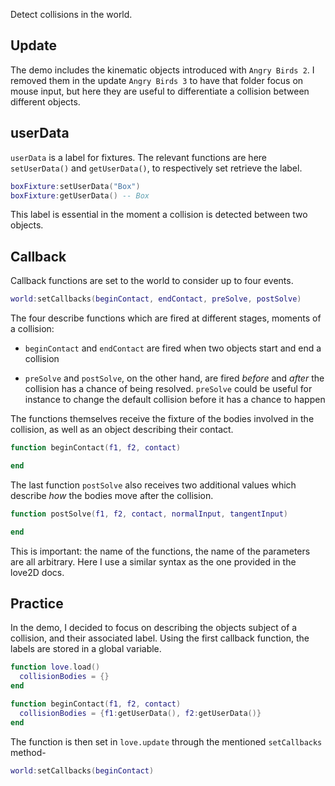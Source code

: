Detect collisions in the world.

## Update

The demo includes the kinematic objects introduced with `Angry Birds 2`. I removed them in the update `Angry Birds 3` to have that folder focus on mouse input, but here they are useful to differentiate a collision between different objects.

## userData

`userData` is a label for fixtures. The relevant functions are here `setUserData()` and `getUserData()`, to respectively set retrieve the label.

```lua
boxFixture:setUserData("Box")
boxFixture:getUserData() -- Box
```

This label is essential in the moment a collision is detected between two objects.

## Callback

Callback functions are set to the world to consider up to four events.

```lua
world:setCallbacks(beginContact, endContact, preSolve, postSolve)
```

The four describe functions which are fired at different stages, moments of a collision:

- `beginContact` and `endContact` are fired when two objects start and end a collision

- `preSolve` and `postSolve`, on the other hand, are fired _before_ and _after_ the collision has a chance of being resolved. `preSolve` could be useful for instance to change the default collision before it has a chance to happen

The functions themselves receive the fixture of the bodies involved in the collision, as well as an object describing their contact.

```lua
function beginContact(f1, f2, contact)

end
```

The last function `postSolve` also receives two additional values which describe _how_ the bodies move after the collision.

```lua
function postSolve(f1, f2, contact, normalInput, tangentInput)

end
```

This is important: the name of the functions, the name of the parameters are all arbitrary. Here I use a similar syntax as the one provided in the love2D docs.

## Practice

In the demo, I decided to focus on describing the objects subject of a collision, and their associated label. Using the first callback function, the labels are stored in a global variable.

```lua
function love.load()
  collisionBodies = {}
end

function beginContact(f1, f2, contact)
  collisionBodies = {f1:getUserData(), f2:getUserData()}
end
```

The function is then set in `love.update` through the mentioned `setCallbacks` method-

```lua
world:setCallbacks(beginContact)
```
